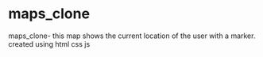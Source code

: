 # maps_clone
maps_clone- this map shows the current location of the user with a marker. created using html css js 
